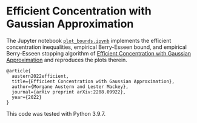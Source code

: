 # Efficient Concentration with Gaussian Approximation

The Jupyter notebook [`plot_bounds.ipynb`](plot_bounds.ipynb) implements the efficient concentration inequalities, empirical Berry-Esseen bound, and 
empirical Berry-Esseen stopping algorithm of
[Efficient Concentration with Gaussian Approximation](https://arxiv.org/pdf/2208.09922.pdf) and reproduces the plots therein.

```
@article{
  austern2022efficient,
  title={Efficient Concentration with Gaussian Approximation},
  author={Morgane Austern and Lester Mackey},
  journal={arXiv preprint arXiv:2208.09922},
  year={2022}
}
```

This code was tested with Python 3.9.7.
